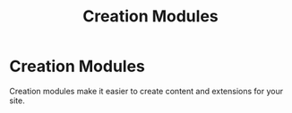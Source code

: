 ﻿---
uid: creation-modules
locale: en
title: Creation Modules
dnnversion: 09.02.00
related-topics: included-modules
---

# Creation Modules

Creation modules make it easier to create content and extensions for your site.
